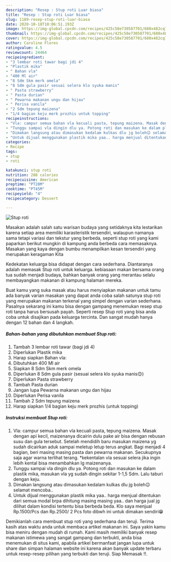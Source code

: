 ```yaml
---
description: "Resep : Stup roti Luar biasa"
title: "Resep : Stup roti Luar biasa"
slug: 1189-resep-stup-roti-luar-biasa
date: 2020-10-18T10:06:51.193Z
image: https://img-global.cpcdn.com/recipes/425c58e730587701/680x482cq70/stup-roti-foto-resep-utama.jpg
thumbnail: https://img-global.cpcdn.com/recipes/425c58e730587701/680x482cq70/stup-roti-foto-resep-utama.jpg
cover: https://img-global.cpcdn.com/recipes/425c58e730587701/680x482cq70/stup-roti-foto-resep-utama.jpg
author: Caroline Flores
ratingvalue: 4.5
reviewcount: 24464
recipeingredient:
- "3 lembar roti tawar bagi jdi 4"
- "Plastik mika"
- " Bahan vla"
- "400 Ml air"
- "8 Sdm Skm merk omela"
- "8 Sdm gula pasir sesuai selera klo syuka manis"
- " Pasta strawberry"
- " Pasta durian"
- " Pewarna makanan ungu dan hijau"
- " Perisa vanila"
- "2 Sdm tepung maizena"
- "1/4 bagian keju merk prozhis untuk topping"
recipeinstructions:
- "Vla: campur semua bahan vla kecuali pasta, tepung maizena. Masak dengan api kecil, maizenanya dicairin dulu pake air bisa dengan rebusan susu dan gula tersebut. Setelah mendidih baru masukan maizena yg sudah dicairkan aduk sampai meletup letup terus angkat. Bagi menjadi 4 bagian, beri masing masing pasta dan pewarna makanan. Secukupnya saja agar warna terlihat terang. *kekentalan vla sesuai selera jika ingin lebih kental bisa menambahkan lg maizenanya."
- "Tunggu sampai vla dingin dlu ya. Potong roti dan masukan ke dalam plastik mika, masukan vla yg sudah dingin sekitar 1-1,5 Sdm. Lalu taburi dengan keju."
- "Dimakan langsung atau dimasukan kedalam kulkas dlu jg boleh😉 selamat mencoba.."
- "Untuk dijual menggunakan plastik mika yaa.. harga menjual ditentukan dari semua modal brpa dihitung masing masing yaa.. dan harga jual jg dilihat dalam kondisi tertentu bisa berbeda beda. Klo saya menjual Rp.1500/Pcs dan Rp.2500/ 2 Pcs foto dibwh ini untuk dimakan sendiri😁"
categories:
- Recipe
tags:
- stup
- roti

katakunci: stup roti 
nutrition: 288 calories
recipecuisine: American
preptime: "PT28M"
cooktime: "PT45M"
recipeyield: "4"
recipecategory: Dessert

---
```



![Stup roti](https://img-global.cpcdn.com/recipes/425c58e730587701/680x482cq70/stup-roti-foto-resep-utama.jpg)

Masakan adalah salah satu warisan budaya yang setidaknya kita lestarikan karena setiap area memiliki karasteristik tersendiri, walaupun namanya sama tetapi variasi dan tekstur yang berbeda, seperti stup roti yang kami paparkan berikut mungkin di kampung anda berbeda cara memasaknya. Masakan yang kaya dengan bumbu menampilkan kesan tersendiri yang merupakan keragaman Kita



Kedekatan keluarga bisa didapat dengan cara sederhana. Diantaranya adalah memasak Stup roti untuk keluarga. kebiasaan makan bersama orang tua sudah menjadi budaya, bahkan banyak orang yang merantau selalu membayangkan makanan di kampung halaman mereka.

Buat kamu yang suka masak atau harus menyiapkan makanan untuk tamu ada banyak varian masakan yang dapat anda coba salah satunya stup roti yang merupakan makanan terkenal yang simpel dengan varian sederhana. Pasalnya sekarang ini kamu bisa dengan gampang menemukan resep stup roti tanpa harus bersusah payah.
Seperti resep Stup roti yang bisa anda coba untuk disajikan pada keluarga tercinta. Dan sangat mudah hanya dengan 12 bahan dan 4 langkah.


<!--inarticleads1-->

##### Bahan-bahan yang dibutuhkan membuat Stup roti:

1. Tambah 3 lembar roti tawar (bagi jdi 4)
1. Diperlukan Plastik mika
1. Harap siapkan  Bahan vla:
1. Dibutuhkan 400 Ml air
1. Siapkan 8 Sdm Skm merk omela
1. Diperlukan 8 Sdm gula pasir (sesuai selera klo syuka manis😊)
1. Diperlukan  Pasta strawberry
1. Tambah  Pasta durian
1. Jangan lupa  Pewarna makanan ungu dan hijau
1. Diperlukan  Perisa vanila
1. Tambah 2 Sdm tepung maizena
1. Harap siapkan 1/4 bagian keju merk prozhis (untuk topping)




<!--inarticleads2-->

##### Instruksi membuat  Stup roti:

1. Vla: campur semua bahan vla kecuali pasta, tepung maizena. Masak dengan api kecil, maizenanya dicairin dulu pake air bisa dengan rebusan susu dan gula tersebut. Setelah mendidih baru masukan maizena yg sudah dicairkan aduk sampai meletup letup terus angkat. Bagi menjadi 4 bagian, beri masing masing pasta dan pewarna makanan. Secukupnya saja agar warna terlihat terang. *kekentalan vla sesuai selera jika ingin lebih kental bisa menambahkan lg maizenanya.
1. Tunggu sampai vla dingin dlu ya. Potong roti dan masukan ke dalam plastik mika, masukan vla yg sudah dingin sekitar 1-1,5 Sdm. Lalu taburi dengan keju.
1. Dimakan langsung atau dimasukan kedalam kulkas dlu jg boleh😉 selamat mencoba..
1. Untuk dijual menggunakan plastik mika yaa.. harga menjual ditentukan dari semua modal brpa dihitung masing masing yaa.. dan harga jual jg dilihat dalam kondisi tertentu bisa berbeda beda. Klo saya menjual Rp.1500/Pcs dan Rp.2500/ 2 Pcs foto dibwh ini untuk dimakan sendiri😁




Demikianlah cara membuat stup roti yang sederhana dan teruji. Terima kasih atas waktu anda untuk membaca artikel makanan ini. Saya yakin kamu bisa meniru dengan mudah di rumah. Kami masih memiliki banyak resep makanan istimewa yang sangat gampang dan terbukti, anda bisa menemukan di situs kami, apabila artikel bermanfaat jangan lupa untuk share dan simpan halaman website ini karena akan banyak update terbaru untuk resep-resep pilihan yang terbukti dan teruji. Siap Memasak !!. 
